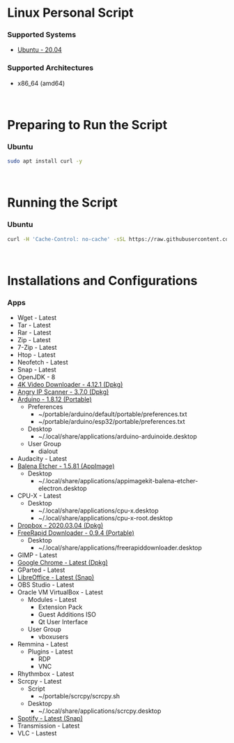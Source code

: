 # Linux Personal Script

### Supported Systems
* [Ubuntu - 20.04](https://ubuntu.com/)

### Supported Architectures
* x86_64 (amd64)

<br/>

# Preparing to Run the Script

### Ubuntu
```bash
sudo apt install curl -y
```

<br/>

# Running the Script

### Ubuntu
```bash
curl -H 'Cache-Control: no-cache' -sSL https://raw.githubusercontent.com/daniloancilotto/linux-personal-script/master/linux-personal-ubuntu.sh | bash
```

<br/>

# Installations and Configurations

### Apps
* Wget - Latest
* Tar - Latest
* Rar - Latest
* Zip - Latest
* 7-Zip - Latest
* Htop - Latest
* Neofetch - Latest
* Snap - Latest
* OpenJDK - 8
* [4K Video Downloader - 4.12.1 (Dpkg)](https://www.4kdownload.com/products/product-videodownloader)
* [Angry IP Scanner - 3.7.0 (Dpkg)](https://angryip.org/)
* [Arduino - 1.8.12 (Portable)](https://www.arduino.cc/)
  * Preferences
    * ~/portable/arduino/default/portable/preferences.txt
    * ~/portable/arduino/esp32/portable/preferences.txt
  * Desktop
    * ~/.local/share/applications/arduino-arduinoide.desktop
  * User Group
    * dialout
* Audacity - Latest
* [Balena Etcher - 1.5.81 (AppImage)](https://www.balena.io/etcher/)
  * Desktop
    * ~/.local/share/applications/appimagekit-balena-etcher-electron.desktop
* CPU-X - Latest
  * Desktop
    * ~/.local/share/applications/cpu-x.desktop
    * ~/.local/share/applications/cpu-x-root.desktop
* [Dropbox - 2020.03.04 (Dpkg)](https://www.dropbox.com/install)
* [FreeRapid Downloader - 0.9.4 (Portable)](http://wordrider.net/freerapid/)
  * Desktop
    * ~/.local/share/applications/freerapiddownloader.desktop
* GIMP - Latest
* [Google Chrome - Latest (Dpkg)](https://www.google.com/chrome/)
* GParted - Latest
* [LibreOffice - Latest (Snap)](https://snapcraft.io/libreoffice)
* OBS Studio - Latest
* Oracle VM VirtualBox - Latest
  * Modules - Latest
    * Extension Pack
    * Guest Additions ISO
    * Qt User Interface
  * User Group
    * vboxusers
* Remmina - Latest
  * Plugins - Latest
    * RDP
    * VNC
* Rhythmbox - Latest
* Scrcpy - Latest
  * Script
    * ~/portable/scrcpy/scrcpy.sh
  * Desktop
    * ~/.local/share/applications/scrcpy.desktop
* [Spotify - Latest (Snap)](https://snapcraft.io/spotify)
* Transmission - Latest
* VLC - Lastest